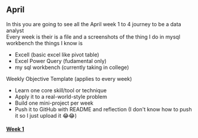 ## April
In this you are going to see all the April week 1 to 4 journey to  be a data analyst  
Every week is their is a file and a screenshots of the thing I do in mysql workbench
the things I know is  
- Excell (basic excel like pivot table)
- Excel Power Query (fudamental only)
- my sql workbench (currently taking in college)

Weekly Objective Template (applies to every week)  
- Learn one core skill/tool or technique  
- Apply it to a real-world-style problem  
- Build one mini-project per week  
- Push it to GitHub with README and reflection (I don't know how to push it so I just upload it 😂😂) 


#### [Week 1](week%201)

